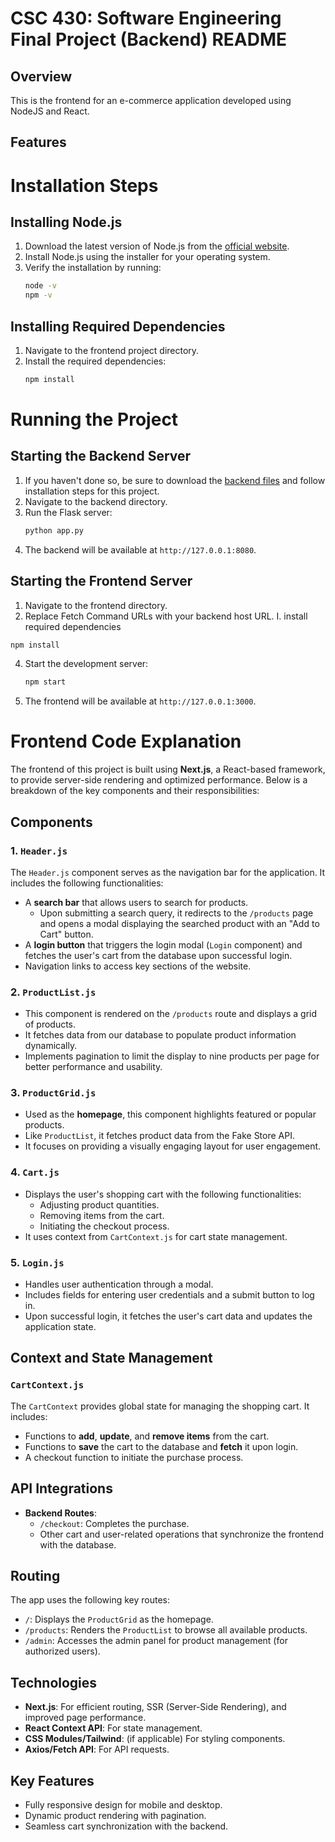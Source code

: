 # CSC 430: Software Engineering Final Project (Backend) README

## Overview

This is the frontend for an e-commerce application developed using NodeJS and React.

## Features

# Installation Steps

## Installing Node.js
1. Download the latest version of Node.js from the [official website](https://nodejs.org/).
2. Install Node.js using the installer for your operating system.
3. Verify the installation by running:
   ```bash
   node -v
   npm -v
   ```

## Installing Required Dependencies
1. Navigate to the frontend project directory.
2. Install the required dependencies:
   ```bash
   npm install
   ```

# Running the Project

## Starting the Backend Server
1. If you haven't done so, be sure to download the [backend files](https://github.com/dbrkani/430FinalFront)  and follow installation steps for this project.
2. Navigate to the backend directory.
3. Run the Flask server:
   ```bash
   python app.py
   ```
4. The backend will be available at `http://127.0.0.1:8080`.

## Starting the Frontend Server
1. Navigate to the frontend directory.
2. Replace Fetch Command URLs with your backend host URL.
I. install required dependencies
```bash
npm install
```
4. Start the development server:
   ```bash
   npm start
   ```
5. The frontend will be available at `http://127.0.0.1:3000`.


# Frontend Code Explanation

The frontend of this project is built using **Next.js**, a React-based framework, to provide server-side rendering and optimized performance. Below is a breakdown of the key components and their responsibilities:

## Components

### 1. `Header.js`
The `Header.js` component serves as the navigation bar for the application. It includes the following functionalities:
- A **search bar** that allows users to search for products. 
    - Upon submitting a search query, it redirects to the `/products` page and opens a modal displaying the searched product with an "Add to Cart" button.
- A **login button** that triggers the login modal (`Login` component) and fetches the user's cart from the database upon successful login.
- Navigation links to access key sections of the website.

### 2. `ProductList.js`
- This component is rendered on the `/products` route and displays a grid of products.
- It fetches data from our database to populate product information dynamically.
- Implements pagination to limit the display to nine products per page for better performance and usability.

### 3. `ProductGrid.js`
- Used as the **homepage**, this component highlights featured or popular products.
- Like `ProductList`, it fetches product data from the Fake Store API.
- It focuses on providing a visually engaging layout for user engagement.

### 4. `Cart.js`
- Displays the user's shopping cart with the following functionalities:
  - Adjusting product quantities.
  - Removing items from the cart.
  - Initiating the checkout process.
- It uses context from `CartContext.js` for cart state management.

### 5. `Login.js`
- Handles user authentication through a modal.
- Includes fields for entering user credentials and a submit button to log in.
- Upon successful login, it fetches the user's cart data and updates the application state.

## Context and State Management

### `CartContext.js`
The `CartContext` provides global state for managing the shopping cart. It includes:
- Functions to **add**, **update**, and **remove items** from the cart.
- Functions to **save** the cart to the database and **fetch** it upon login.
- A checkout function to initiate the purchase process.

## API Integrations
- **Backend Routes**: 
    - `/checkout`: Completes the purchase.
    - Other cart and user-related operations that synchronize the frontend with the database.

## Routing
The app uses the following key routes:
- `/`: Displays the `ProductGrid` as the homepage.
- `/products`: Renders the `ProductList` to browse all available products.
- `/admin`: Accesses the admin panel for product management (for authorized users).

## Technologies
- **Next.js**: For efficient routing, SSR (Server-Side Rendering), and improved page performance.
- **React Context API**: For state management.
- **CSS Modules/Tailwind**: (if applicable) For styling components.
- **Axios/Fetch API**: For API requests.

## Key Features
- Fully responsive design for mobile and desktop.
- Dynamic product rendering with pagination.
- Seamless cart synchronization with the backend.
